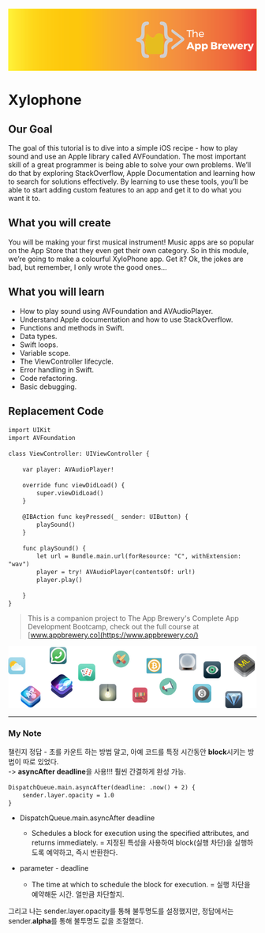 ![App Brewery Banner](Documentation/AppBreweryBanner.png)

# Xylophone

## Our Goal

The goal of this tutorial is to dive into a simple iOS recipe - how to play sound and use an Apple library called AVFoundation. The most important skill of a great programmer is being able to solve your own problems. We’ll do that by exploring StackOverflow, Apple Documentation and learning how to search for solutions effectively. By learning to use these tools, you’ll be able to start adding custom features to an app and get it to do what you want it to.


## What you will create

You will be making your first musical instrument! Music apps are so popular on the App Store that they even get their own category. So in this module, we’re going to make a colourful XyloPhone app. Get it? Ok, the jokes are bad, but remember, I only wrote the good ones... 

## What you will learn

* How to play sound using AVFoundation and AVAudioPlayer.
* Understand Apple documentation and how to use StackOverflow.
* Functions and methods in Swift. 
* Data types.
* Swift loops.
* Variable scope.
* The ViewController lifecycle.
* Error handling in Swift.
* Code refactoring.
* Basic debugging.

## Replacement Code

```
import UIKit
import AVFoundation

class ViewController: UIViewController {
    
    var player: AVAudioPlayer!

    override func viewDidLoad() {
        super.viewDidLoad()
    }

    @IBAction func keyPressed(_ sender: UIButton) {
        playSound()
    }
    
    func playSound() {
        let url = Bundle.main.url(forResource: "C", withExtension: "wav")
        player = try! AVAudioPlayer(contentsOf: url!)
        player.play()
                
    }
}
```



>This is a companion project to The App Brewery's Complete App Development Bootcamp, check out the full course at [www.appbrewery.co](https://www.appbrewery.co/)

![End Banner](Documentation/readme-end-banner.png)

---
### My Note

챌린지 정답 - 초를 카운트 하는 방법 말고, 아예 코드를 특정 시간동안 **block**시키는 방법이 따로 있었다.   
-> **asyncAfter deadline**을 사용!!! 훨씬 간결하게 완성 가능.

```
DispatchQueue.main.asyncAfter(deadline: .now() + 2) {
    sender.layer.opacity = 1.0
}
```

- DispatchQueue.main.asyncAfter deadline
    - Schedules a block for execution using the specified attributes, and returns immediately.
      = 지정된 특성을 사용하여 block(실행 차단)을 실행하도록 예약하고, 즉시 반환한다.
        
- parameter - deadline
    - The time at which to schedule the block for execution.
        = 실행 차단을 예약해둔 시간. 얼만큼 차단할지.  

그리고 나는 sender.layer.opacity를 통해 불투명도를 설정했지만, 정답에서는 sender.**alpha**를 통해 불투명도 값을 조절했다.

